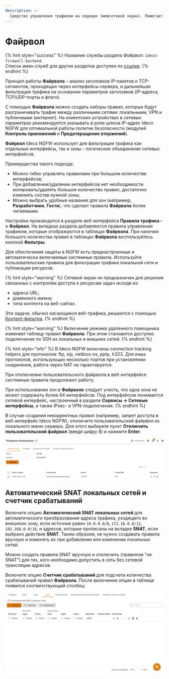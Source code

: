 ```yaml
---
description: >-
  Средство управления трафиком на сервере (межсетевой экран). Помогает ограничивать пользовательский трафик. 
---
```


# Файрвол

{% hint style="success" %}
Название службы раздела *Файрвол*: `ideco-firewall-backend`. \
Список имен служб для других разделов доступен по [ссылке](/settings/server-management/terminal/README.md).
{% endhint %}

Принцип работы **Файрвола** – анализ заголовков IP-пакетов и TCP-сегментов, проходящих через интерфейсы сервера, и дальнейшая фильтрация трафика на основании параметров заголовков (IP-адреса, TCP/UDP-порты и флаги).

С помощью **Файрвола** можно создать наборы правил, которые будут разграничивать трафик между различными сетями: локальными, VPN и публичными (интернет). На клиентских устройствах в сетевых параметрах рекомендуется указывать в роли шлюза IP-адрес Ideco NGFW для оптимальной работы политик безопасности (модулей **Контроль приложений** и **Предотвращение вторжений**).

**Файрвол** Ideco NGFW использует для фильтрации трафика как отдельные интерфейсы, так и зоны - логические объединения сетевых интерфейсов.

Преимущества такого подхода:

* Можно гибко управлять правилами при большом количестве интерфейсов;
* При добавлении/удалении интерфейсов нет необходимости копировать/удалять большое количество правил, достаточно изменить состав нужной зоны;
* Можно выбрать удобные названия для зон (например, **Разработчики**, **Гости**), что сделает правила **Файрвола** более читаемыми.

Настройка производится в разделе веб-интерфейса **Правила трафика -> Файрвол**. На вкладках раздела добавляются правила управления трафиком, которые отображаются в таблицах **Файрвола**. При наличии большого количества правил в таблицах **Файрвола** воспользуйтесь кнопкой **Фильтры**.

Для обеспечения защиты в NGFW есть преднастроенные и автоматически включаемые системные правила. Используйте пользовательские правила для фильтрации трафика локальной сети и публикации ресурсов. 

{% hint style="warning" %}
Сетевой экран не предназначен для решения связанных с контролем доступа к ресурсам задач исходя из:

* адреса URL; 
* доменного имени;
* типа контента на веб-сайтах. 

Эти задачи, обычно касающиеся веб-трафика, решаются с помощью [Контент-фильтра](/settings/access-rules/content-filter/README.md).
{% endhint %}

{% hint style="warning" %}
Включение режима удаленного помощника изменяет таблицу правил **Файрвола**. При этом становится доступно подключение по SSH из локальных и внешних сетей.
{% endhint %}

{% hint style="info" %}
В Ideco NGFW включены connection tracking helpers для протоколов: ftp, sip, netbios-ns, pptp, h323. Для иных протоколов, использующих несколько портов при установлении соединения, работа через NAT не гарантируется.

При отключении пользовательского файрвола в веб-интерфейсе системные правила продолжают работу.

При использовании зон в **Файрволе** следует учесть, что одна зона не может содержать более 64 интерфейсов. Под интерфейсом понимается сетевой интерфейс, настроенный в разделе **Сервисы -> Сетевые интерфейсы**, а также IPsec- и VPN-подключения.
{% endhint %}

В случае создания некорректных правил (например, запрет доступа в веб-интерфейс Ideco NGFW), отключите пользовательский файрвол из локального меню сервера. Для этого выберите пункт **Отключить пользовательский файрвол** (введя цифру 8) и нажмите **Enter**:

![](/.gitbook/assets/local-menu.png)

## Автоматический SNAT локальных сетей и счетчик срабатываний

Включите опцию **Автоматический SNAT локальных сетей** для автоматического преобразования адреса трафика, уходящего во внешнюю зону, если источник равен `10.0.0.0/8`, `172.16.0.0/12`, `192.168.0.0/16`, и адресов, которые прописаны на вкладке **SNAT**, если выбрано действие **SNAT**. Таким образом, не нужно создавать правила вручную и изменять их при добавлении или изменении локальных сетей.

Можно создать правила SNAT вручную и отключить (правилом "не SNAT") для тех, кого необходимо допустить в сеть без сетевой трансляции адресов.

Включите опцию **Счетчик срабатываний** для подсчета количества срабатываний правил **Файрвола**. После включения опции в таблице появится соответствующий столбец:

![](/.gitbook/assets/firewall.gif)

<!-- Включить опцию можно, нажав на **Отображение данных**. -->